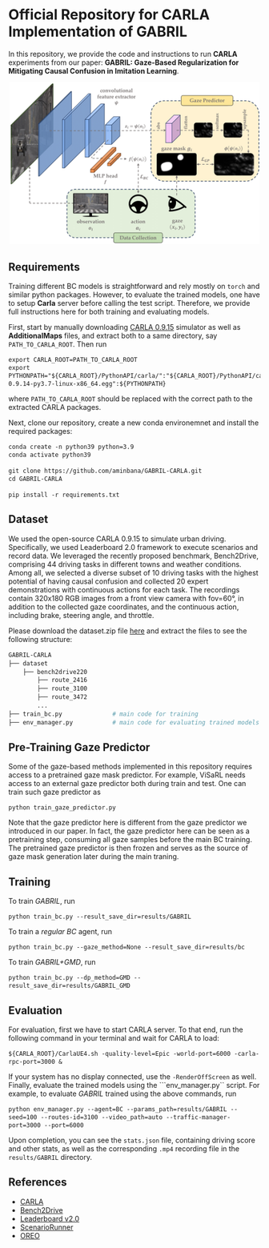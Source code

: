 # Official Repository for CARLA Implementation of GABRIL

In this repository, we provide the code and instructions to run **CARLA** experiments from our paper: **GABRIL: Gaze-Based Regularization for Mitigating Causal Confusion in Imitation Learning**.

<p align="center">
  <img src="images/method.png" alt="" width="500"/>
</p>


## Requirements

Training different BC models is straightforward and rely mostly on ```torch``` and similar python packages. However, to evaluate the trained models, one have to setup **Carla** server before calling the test script. Therefore, we provide full instructions here for both training and evaluating models. 

First, start by manually downloading [CARLA 0.9.15](https://github.com/carla-simulator/carla/releases/tag/0.9.15/) simulator as well as **AdditionalMaps** files, and extract both to a same directory, say ```PATH_TO_CARLA_ROOT```. Then run

```
export CARLA_ROOT=PATH_TO_CARLA_ROOT
export PYTHONPATH="${CARLA_ROOT}/PythonAPI/carla/":"${CARLA_ROOT}/PythonAPI/carla/dist/carla-0.9.14-py3.7-linux-x86_64.egg":${PYTHONPATH}
```
where ```PATH_TO_CARLA_ROOT``` should be replaced with the correct path to the extracted CARLA packages.

Next, clone our repository, create a new conda environemnet and install the required packages:

```
conda create -n python39 python=3.9
conda activate python39

git clone https://github.com/aminbana/GABRIL-CARLA.git
cd GABRIL-CARLA

pip install -r requirements.txt
```

## Dataset 

We used the open-source CARLA 0.9.15 to simulate urban driving. Specifically, we used Leaderboard 2.0 framework to execute scenarios and record data. We leveraged the recently proposed benchmark, Bench2Drive, comprising 44 driving tasks in different towns and weather conditions. Among all, we selected a diverse subset of 10 driving tasks with the highest potential of having causal confusion and collected 20 expert demonstrations with continuous actions for each task. The recordings contain 320x180 RGB images from a front view camera with fov=60°, in addition to the collected gaze coordinates, and the continuous action, including brake, steering angle, and throttle. 

Please download the dataset.zip file [here](https://drive.google.com/drive/folders/1P4NpKcUNFecZxFazlyUULAEPqb3JkAnp) and extract the files to see the following structure:

```bash
GABRIL-CARLA
├── dataset
    ├── bench2drive220
        ├── route_2416
        ├── route_3100
        ├── route_3472
        ...
├── train_bc.py              # main code for training
├── env_manager.py           # main code for evaluating trained models
```

## Pre-Training Gaze Predictor

Some of the gaze-based methods implemented in this repository requires access to a pretrained gaze mask predictor. For example, ViSaRL needs access to an external gaze predictor both during train and test. One can train such gaze predictor as

```
python train_gaze_predictor.py
```

Note that the gaze predictor here is different from the gaze predictor we introduced in our paper. In fact, the gaze predictor here can be seen as a pretraining step, consuming all gaze samples before the main BC training. The pretrained gaze predictor is then frozen and serves as the source of gaze mask generation later during the main traning.

## Training

To train *GABRIL*, run

```
python train_bc.py --result_save_dir=results/GABRIL
```

To train a *regular BC* agent, run

```
python train_bc.py --gaze_method=None --result_save_dir=results/bc
```

To train *GABRIL+GMD*, run

```
python train_bc.py --dp_method=GMD --result_save_dir=results/GABRIL_GMD
```

## Evaluation

For evaluation, first we have to start CARLA server. To that end, run the following command in your terminal and wait for CARLA to load:

```
${CARLA_ROOT}/CarlaUE4.sh -quality-level=Epic -world-port=6000 -carla-rpc-port=3000 &
```

If your system has no display connected, use the ```-RenderOffScreen``` as well. Finally, evaluate the trained models using the ```env_manager.py`` script. For example, to evaluate *GABRIL* trained using the above commands, run

```
python env_manager.py --agent=BC --params_path=results/GABRIL --seed=100 --routes-id=3100 --video_path=auto --traffic-manager-port=3000 --port=6000
```

Upon completion, you can see the ```stats.json``` file, containing driving score and other stats, as well as the corresponding ```.mp4``` recording file in the ```results/GABRIL``` directory.

## References

* [CARLA](https://carla.org/)
* [Bench2Drive](https://github.com/Thinklab-SJTU/Bench2Drive)
* [Leaderboard v2.0](https://leaderboard.carla.org/get_started_v2_0/)
* [ScenarioRunner](https://github.com/carla-simulator/scenario_runner)
* [OREO](https://github.com/alinlab/oreo)


